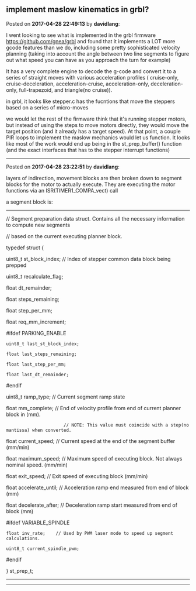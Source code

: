 ## implement maslow kinematics in grbl?
Posted on **2017-04-28 22:49:13** by **davidlang**:

I went looking to see what is implemented in the grbl firmware https://github.com/gnea/grbl and found that it implements a LOT more gcode features than we do, including some pretty sophisticated velocity planning (taking into account the angle between two line segments to figure out what speed you can have as you approach the turn for example)



It has a very complete engine to decode the g-code and convert it to a series of straight moves with various acceleration profiles ( cruise-only, cruise-deceleration, acceleration-cruise, acceleration-only, deceleration-only, full-trapezoid, and triangle(no cruise)). 



in grbl, it looks like stepper.c has the fucntions that move the steppers based on a series of micro-moves



we would let the rest of the firmware think that it's running stepper motors, but instead of using the steps to move motors directly, they would move the target position (and it already has a target speed). At that point, a couple PIR loops to implement  the maslow mechanics would let us function. It looks like most of the work would end up being in the st_prep_buffer() function (and the exact interfaces that has to the stepper interrupt functions)

---

Posted on **2017-04-28 23:22:51** by **davidlang**:

layers of indirection, movement blocks are then broken down to segment blocks for the motor to actually execute. They are executing the motor functions via an ISR(TIMER1_COMPA_vect) call

a segment block is:



---

// Segment preparation data struct. Contains all the necessary information to compute new segments

// based on the current executing planner block.

typedef struct {

  uint8_t st_block_index;  // Index of stepper common data block being prepped

  uint8_t recalculate_flag;



  float dt_remainder;

  float steps_remaining;

  float step_per_mm;

  float req_mm_increment;



  #ifdef PARKING_ENABLE

    uint8_t last_st_block_index;

    float last_steps_remaining;

    float last_step_per_mm;

    float last_dt_remainder;

  #endif 



  uint8_t ramp_type;      // Current segment ramp state

  float mm_complete;      // End of velocity profile from end of current planner block in (mm).

                          // NOTE: This value must coincide with a step(no mantissa) when converted.

  float current_speed;    // Current speed at the end of the segment buffer (mm/min)

  float maximum_speed;    // Maximum speed of executing block. Not always nominal speed. (mm/min)

  float exit_speed;       // Exit speed of executing block (mm/min)

  float accelerate_until; // Acceleration ramp end measured from end of block (mm)

  float decelerate_after; // Deceleration ramp start measured from end of block (mm)



  #ifdef VARIABLE_SPINDLE

    float inv_rate;    // Used by PWM laser mode to speed up segment calculations.

    uint8_t current_spindle_pwm;

  #endif

} st_prep_t;

---

---

